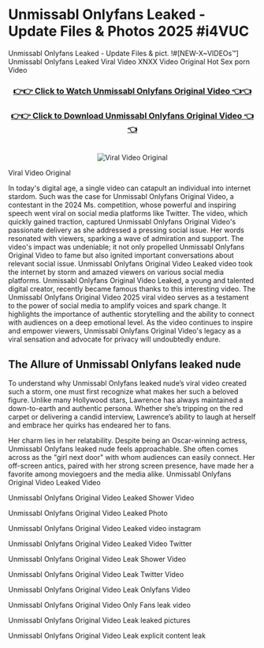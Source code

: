 # Unmissabl Onlyfans Leaked - Update Files & Photos 2025 #i4VUC

Unmissabl Onlyfans Leaked - Update Files & pict. !#[NEW-X~VIDEOs™] Unmissabl Onlyfans Leaked Viral Video XNXX Video Original Hot Sex porn Video
<br>
<div align="center">
<h3><a href="https://links2leaks.com?utm_source=unmissabl&utm_medium=gitlong" rel="nofollow">👉👉 Click to Watch Unmissabl Onlyfans Original Video 👈👈</a></h3>
<h3><a href="https://links2leaks.com?utm_source=unmissabl&utm_medium=gitlong" rel="nofollow">👉👉 Click to Download Unmissabl Onlyfans Original Video 👈👈</a></h3>
<br>
<a href="https://links2leaks.com?utm_source=unmissabl&utm_medium=gitlong" rel="nofollow"><img src="https://i.ibb.co/Gkj2r4b/banner.png" alt="Viral Video Original" style="max-width: 100%; display: inline-block;" data-target="animated-image.originalImage"></a>
</div>

Viral Video Original

In today's digital age, a single video can catapult an individual into internet stardom. Such was the case for Unmissabl Onlyfans Original Video, a contestant in the 2024 Ms. competition, whose powerful and inspiring speech went viral on social media platforms like Twitter.
The video, which quickly gained traction, captured Unmissabl Onlyfans Original Video's passionate delivery as she addressed a pressing social issue. Her words resonated with viewers, sparking a wave of admiration and support. The video's impact was undeniable; it not only propelled Unmissabl Onlyfans Original Video to fame but also ignited important conversations about relevant social issue.
Unmissabl Onlyfans Original Video Leaked video took the internet by storm and amazed viewers on various social media platforms. Unmissabl Onlyfans Original Video Leaked, a young and talented digital creator, recently became famous thanks to this interesting video.
The Unmissabl Onlyfans Original Video 2025 viral video serves as a testament to the power of social media to amplify voices and spark change. It highlights the importance of authentic storytelling and the ability to connect with audiences on a deep emotional level. As the video continues to inspire and empower viewers, Unmissabl Onlyfans Original Video's legacy as a viral sensation and advocate for privacy will undoubtedly endure.

<h2>The Allure of Unmissabl Onlyfans leaked nude</h2>


To understand why Unmissabl Onlyfans leaked nude’s viral video created such a storm, one must first recognize what makes her such a beloved figure. Unlike many Hollywood stars, Lawrence has always maintained a down-to-earth and authentic persona. Whether she’s tripping on the red carpet or delivering a candid interview, Lawrence’s ability to laugh at herself and embrace her quirks has endeared her to fans.

Her charm lies in her relatability. Despite being an Oscar-winning actress, Unmissabl Onlyfans leaked nude feels approachable. She often comes across as the "girl next door" with whom audiences can easily connect. Her off-screen antics, paired with her strong screen presence, have made her a favorite among moviegoers and the media alike.
Unmissabl Onlyfans Original Video Leaked Video

Unmissabl Onlyfans Original Video Leaked Shower Video

Unmissabl Onlyfans Original Video Leaked Photo

Unmissabl Onlyfans Original Video Leaked video instagram

Unmissabl Onlyfans Original Video Leaked Video Twitter

Unmissabl Onlyfans Original Video Leak Shower Video

Unmissabl Onlyfans Original Video Leak Twitter Video

Unmissabl Onlyfans Original Video Leak Onlyfans Video

Unmissabl Onlyfans Original Video Only Fans leak video

Unmissabl Onlyfans Original Video Leak leaked pictures

Unmissabl Onlyfans Original Video Leak explicit content leak